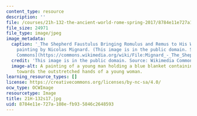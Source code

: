 ```yaml
---
content_type: resource
description: ''
file: /courses/21h-132-the-ancient-world-rome-spring-2017/8784e11e727a108efb935846c2648593_21H-132s17.jpg
file_size: 24971
file_type: image/jpeg
image_metadata:
  caption: '_The Shepherd Faustulus Bringing Romulus and Remus to His Wife_, a 1654
    painting by Nicolas Mignard. (This image is in the public domain. Source: [Wikimedia
    Commons](https://commons.wikimedia.org/wiki/File:Mignard_-_The_Shepherd_Faustulus_Bringing_Romulus_and_Remus_to_His_Wife.jpg).)'
  credit: 'This image is in the public domain. Source: Wikimedia Commons.'
  image-alt: A painting of a young man holding a blue blanket containing twin babies
    towards the outstretched hands of a young woman.
learning_resource_types: []
license: https://creativecommons.org/licenses/by-nc-sa/4.0/
ocw_type: OCWImage
resourcetype: Image
title: 21H-132s17.jpg
uid: 8784e11e-727a-108e-fb93-5846c2648593
---
```

